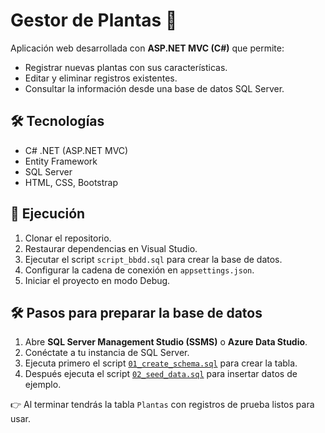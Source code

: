 # Gestor de Plantas 🌱

Aplicación web desarrollada con **ASP.NET MVC (C#)** que permite:
- Registrar nuevas plantas con sus características.
- Editar y eliminar registros existentes.
- Consultar la información desde una base de datos SQL Server.

## 🛠️ Tecnologías
- C# .NET (ASP.NET MVC)
- Entity Framework
- SQL Server
- HTML, CSS, Bootstrap

## 🚀 Ejecución
1. Clonar el repositorio.
2. Restaurar dependencias en Visual Studio.
3. Ejecutar el script `script_bbdd.sql` para crear la base de datos.
4. Configurar la cadena de conexión en `appsettings.json`.
5. Iniciar el proyecto en modo Debug.

## 🛠️ Pasos para preparar la base de datos
1. Abre **SQL Server Management Studio (SSMS)** o **Azure Data Studio**.
2. Conéctate a tu instancia de SQL Server.
3. Ejecuta primero el script [`01_create_schema.sql`](./01_create_schema.sql) para crear la tabla.
4. Después ejecuta el script [`02_seed_data.sql`](./02_seed_data.sql) para insertar datos de ejemplo.

👉 Al terminar tendrás la tabla `Plantas` con registros de prueba listos para usar.
